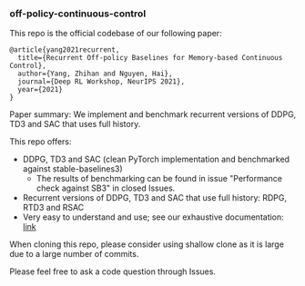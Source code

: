 ### off-policy-continuous-control

This repo is the official codebase of our following paper:

```
@article{yang2021recurrent,
  title={Recurrent Off-policy Baselines for Memory-based Continuous Control},
  author={Yang, Zhihan and Nguyen, Hai},
  journal={Deep RL Workshop, NeurIPS 2021},
  year={2021}
}
```

Paper summary: We implement and benchmark recurrent versions of DDPG, TD3 and SAC that uses full history.

This repo offers:

- DDPG, TD3 and SAC (clean PyTorch implementation and benchmarked against stable-baselines3)
  - The results of benchmarking can be found in issue "Performance check against SB3" in closed Issues.
- Recurrent versions of DDPG, TD3 and SAC that use full history: RDPG, RTD3 and RSAC
- Very easy to understand and use; see our exhaustive documentation: [link](https://drive.google.com/drive/folders/1iUy5BslSN4zia7VqxqyRnSda4lJO0thV?usp=sharing)

When cloning this repo, please consider using shallow clone as it is large due to a large number of commits.

Please feel free to ask a code question through Issues.
